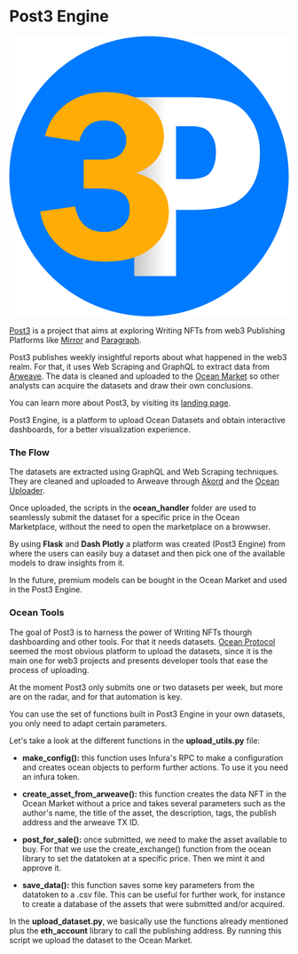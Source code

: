 # Post3 Engine

![alt text](static/images/post3_logo.png)

[Post3](https://bento.me/post3) is a project that aims at exploring Writing NFTs from web3 Publishing Platforms like [Mirror](https://mirror.xyz/post3.eth) and [Paragraph](https://paragraph.xyz/@post3).

Post3 publishes weekly insightful reports about what happened in the web3 realm. For that, it uses Web Scraping and GraphQL to extract data from [Arweave](https://www.arweave.org/). The data is cleaned and uploaded to the [Ocean Market](https://market.oceanprotocol.com/profile/post3.eth) so other analysts can acquire the datasets and draw their own conclusions.

You can learn more about Post3, by visiting its [landing page](https://bento.me/post3).

Post3 Engine, is a platform to upload Ocean Datasets and obtain interactive dashboards, for a better visualization experience.


### The Flow

The datasets are extracted using GraphQL and Web Scraping techniques. They are cleaned and uploaded to Arweave through [Akord](https://v2.akord.com/) and the [Ocean Uploader](https://uploader.oceanprotocol.com/).

Once uploaded, the scripts in the **ocean_handler** folder are used to seamlessly  submit the dataset for a specific price in the Ocean Marketplace, without the need to open the marketplace on a browwser.

By using **Flask** and **Dash Plotly** a platform was created (Post3 Engine) from where the users can easily buy a dataset and then pick one of the available models to draw insights from it.

In the future, premium models can be bought in the Ocean Market and used in the Post3 Engine.


### Ocean Tools

The goal of Post3 is to harness the power of Writing NFTs thourgh dashboarding and other tools. For that it needs datasets. [Ocean Protocol](https://oceanprotocol.com/) seemed the most obvious platform to upload the datasets, since it is the main one for web3 projects and presents developer tools that ease the process of uploading.

At the moment Post3 only submits one or two datasets per week, but more are on the radar, and for that automation is key.

You can use the set of functions built in Post3 Engine in your own datasets, you only need to adapt certain parameters.

Let's take a look at the different functions in the **upload_utils.py** file:

- **make_config():** this function uses Infura's RPC to make a configuration and creates ocean objects to perform further actions. To use it you need an infura token.

- **create_asset_from_arweave():** this function creates the data NFT in the Ocean Market without a price and takes several parameters such as the author's name, the title of the asset, the description, tags, the publish address and the arweave TX ID.

- **post_for_sale():** once submitted, we need to make the asset available to buy. For that we use the create_exchange() function from the ocean library to set the datatoken at a specific price. Then we mint it and approve it.

- **save_data():** this function saves some key parameters from the datatoken to a .csv file. This can be useful for further work, for instance to create a database of the assets that were submitted and/or acquired.

In the **upload_dataset.py**, we basically use the functions already mentioned plus the **eth_account** library to call the publishing address. By running this script we upload the dataset to the Ocean Market.
